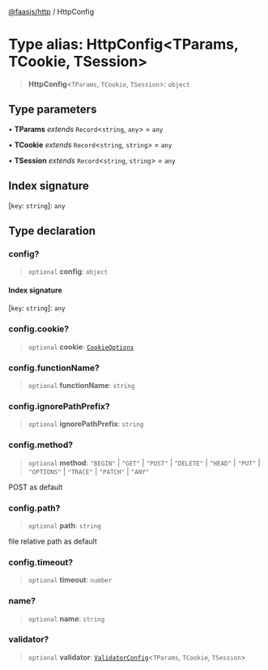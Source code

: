 [@faasjs/http](../README.md) / HttpConfig

# Type alias: HttpConfig\<TParams, TCookie, TSession\>

> **HttpConfig**\<`TParams`, `TCookie`, `TSession`\>: `object`

## Type parameters

• **TParams** *extends* `Record`\<`string`, `any`\> = `any`

• **TCookie** *extends* `Record`\<`string`, `string`\> = `any`

• **TSession** *extends* `Record`\<`string`, `string`\> = `any`

## Index signature

 \[`key`: `string`\]: `any`

## Type declaration

### config?

> `optional` **config**: `object`

#### Index signature

 \[`key`: `string`\]: `any`

### config.cookie?

> `optional` **cookie**: [`CookieOptions`](CookieOptions.md)

### config.functionName?

> `optional` **functionName**: `string`

### config.ignorePathPrefix?

> `optional` **ignorePathPrefix**: `string`

### config.method?

> `optional` **method**: `"BEGIN"` \| `"GET"` \| `"POST"` \| `"DELETE"` \| `"HEAD"` \| `"PUT"` \| `"OPTIONS"` \| `"TRACE"` \| `"PATCH"` \| `"ANY"`

POST as default

### config.path?

> `optional` **path**: `string`

file relative path as default

### config.timeout?

> `optional` **timeout**: `number`

### name?

> `optional` **name**: `string`

### validator?

> `optional` **validator**: [`ValidatorConfig`](ValidatorConfig.md)\<`TParams`, `TCookie`, `TSession`\>
